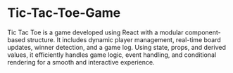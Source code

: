 # Tic-Tac-Toe-Game
Tic Tac Toe is a game developed using React with a modular component-based structure. It includes dynamic player management, real-time board updates, winner detection, and a game log. Using state, props, and derived values, it efficiently handles game logic, event handling, and conditional rendering for a smooth and interactive experience.
